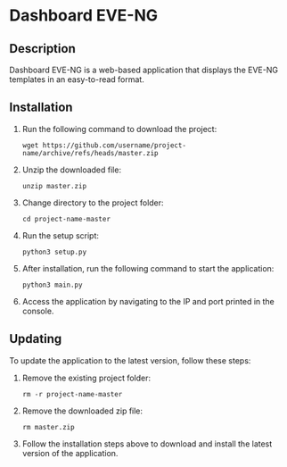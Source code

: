 # Dashboard EVE-NG

## Description

Dashboard EVE-NG is a web-based application that displays the EVE-NG templates in an easy-to-read format.

## Installation

1. Run the following command to download the project:

    ```
    wget https://github.com/username/project-name/archive/refs/heads/master.zip
    ```

2. Unzip the downloaded file:

    ```
    unzip master.zip
    ```

3. Change directory to the project folder:

    ```
    cd project-name-master
    ```

4. Run the setup script:

    ```
    python3 setup.py
    ```

5. After installation, run the following command to start the application:

    ```
    python3 main.py
    ```

6. Access the application by navigating to the IP and port printed in the console.

## Updating

To update the application to the latest version, follow these steps:

1. Remove the existing project folder:

    ```
    rm -r project-name-master
    ```

2. Remove the downloaded zip file:

    ```
    rm master.zip
    ```

3. Follow the installation steps above to download and install the latest version of the application.

